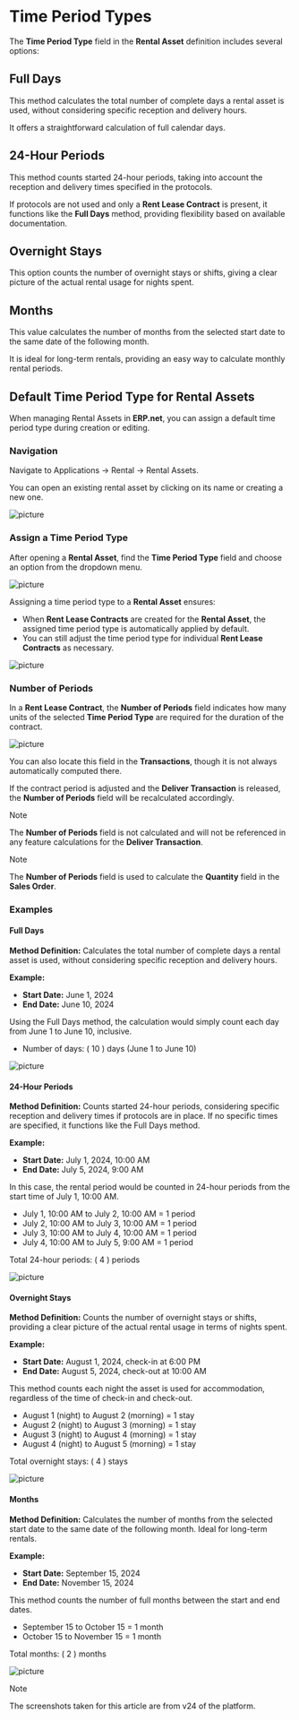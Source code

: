 # Time Period Types

The **Time Period Type** field in the **Rental Asset** definition includes several options:

## Full Days

This method calculates the total number of complete days a rental asset is used, without considering specific reception and delivery hours. 

It offers a straightforward calculation of full calendar days.

## 24-Hour Periods

This method counts started 24-hour periods, taking into account the reception and delivery times specified in the protocols. 

If protocols are not used and only a **Rent Lease Contract** is present, it functions like the **Full Days** method, providing flexibility based on available documentation.

## Overnight Stays

This option counts the number of overnight stays or shifts, giving a clear picture of the actual rental usage for nights spent.

## Months

This value calculates the number of months from the selected start date to the same date of the following month. 

It is ideal for long-term rentals, providing an easy way to calculate monthly rental periods.

## Default Time Period Type for Rental Assets

When managing Rental Assets in **ERP.net**, you can assign a default time period type during creation or editing.

### Navigation

Navigate to Applications -> Rental -> Rental Assets. 

You can open an existing rental asset by clicking on its name or creating a new one.

![picture](pictures/Time_Period_Types_Navi_03_07.png)

### Assign a Time Period Type

After opening a **Rental Asset**, find the **Time Period Type** field and choose an option from the dropdown menu.

![picture](pictures/Time_Period_Types_Choose_03_07.png)

Assigning a time period type to a **Rental Asset** ensures:

- When **Rent Lease Contracts** are created for the **Rental Asset**, the assigned time period type is automatically applied by default.
- You can still adjust the time period type for individual **Rent Lease Contracts** as necessary.

![picture](pictures/Time_Period_Types_Contract_03_07.png)

### Number of Periods  	

In a **Rent Lease Contract**, the **Number of Periods** field indicates how many units of the selected **Time Period Type** are required for the duration of the contract. 

![picture](pictures/Time_Period_Types_Number_of_Period_03_07.png)

You can also locate this field in the **Transactions**, though it is not always automatically computed there.

If the contract period is adjusted and the **Deliver Transaction** is released, the **Number of Periods** field will be recalculated accordingly. 

> [!NOTE]
> The **Number of Periods** field is not calculated and will not be referenced in any feature calculations for the **Deliver Transaction**.

> [!NOTE]
> The **Number of Periods** field is used to calculate the **Quantity** field in the **Sales Order**.

### Examples 

#### Full Days

**Method Definition:** Calculates the total number of complete days a rental asset is used, without considering specific reception and delivery hours.

**Example:**
- **Start Date:** June 1, 2024
- **End Date:** June 10, 2024

Using the Full Days method, the calculation would simply count each day from June 1 to June 10, inclusive.

- Number of days: \( 10 \) days (June 1 to June 10)

![picture](pictures/Time_Period_Types_Full_Days_03_07.png)

#### 24-Hour Periods

**Method Definition:** Counts started 24-hour periods, considering specific reception and delivery times if protocols are in place. If no specific times are specified, it functions like the Full Days method.

**Example:**
- **Start Date:** July 1, 2024, 10:00 AM
- **End Date:** July 5, 2024, 9:00 AM

In this case, the rental period would be counted in 24-hour periods from the start time of July 1, 10:00 AM.

- July 1, 10:00 AM to July 2, 10:00 AM = 1 period
- July 2, 10:00 AM to July 3, 10:00 AM = 1 period
- July 3, 10:00 AM to July 4, 10:00 AM = 1 period
- July 4, 10:00 AM to July 5, 9:00 AM = 1 period

Total 24-hour periods: \( 4 \) periods

![picture](pictures/Time_Period_Types_24_Hours_Stay_03_07.png)

#### Overnight Stays

**Method Definition:** Counts the number of overnight stays or shifts, providing a clear picture of the actual rental usage in terms of nights spent.

**Example:**
- **Start Date:** August 1, 2024, check-in at 6:00 PM
- **End Date:** August 5, 2024, check-out at 10:00 AM

This method counts each night the asset is used for accommodation, regardless of the time of check-in and check-out.

- August 1 (night) to August 2 (morning) = 1 stay
- August 2 (night) to August 3 (morning) = 1 stay
- August 3 (night) to August 4 (morning) = 1 stay
- August 4 (night) to August 5 (morning) = 1 stay

Total overnight stays: \( 4 \) stays

![picture](pictures/Time_Period_Types_Night_03_07.png)

#### Months

**Method Definition:** Calculates the number of months from the selected start date to the same date of the following month. Ideal for long-term rentals.

**Example:**
- **Start Date:** September 15, 2024
- **End Date:** November 15, 2024

This method counts the number of full months between the start and end dates.

- September 15 to October 15 = 1 month
- October 15 to November 15 = 1 month

Total months: \( 2 \) months

![picture](pictures/Time_Period_Types_Months_period_03_07.png)

> [!NOTE]
> 
> The screenshots taken for this article are from v24 of the platform.

